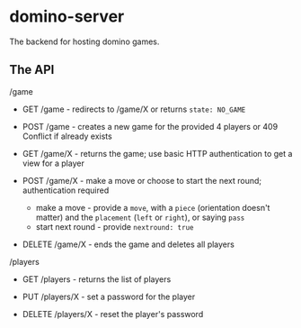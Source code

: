 # domino-server

The backend for hosting domino games.

## The API

/game

- GET /game - redirects to /game/X or returns `state: NO_GAME`
- POST /game - creates a new game for the provided 4 players or 409 Conflict if already exists

- GET /game/X - returns the game; use basic HTTP authentication to get a view for a player
- POST /game/X - make a move or choose to start the next round; authentication required
  - make a move - provide a `move`, with a `piece` (orientation doesn't matter) and the `placement` (`left` or `right`), or saying `pass`
  - start next round - provide `nextround: true`
- DELETE /game/X - ends the game and deletes all players

/players

- GET /players - returns the list of players

- PUT /players/X - set a password for the player
- DELETE /players/X - reset the player's password
